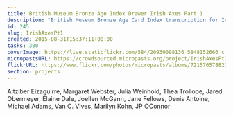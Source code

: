 ```yaml
---
title: British Museum Bronze Age Index Drawer Irish Axes Part 1
description: "British Museum Bronze Age Card Index transcription for Irish Axes Part 1."
id: 245
slug: IrishAxesPt1
created: 2015-08-31T15:37:11+00:00
tasks: 300
coverImage: https://live.staticflickr.com/584/20930098136_5848152666_c.jpg
micropastsURL: https://crowdsourced.micropasts.org/project/IrishAxesPt1
flickrURL: https://www.flickr.com/photos/micropasts/albums/72157657882325771
section: projects
---
```

Aitziber Eizaguirre, Margaret Webster, Julia Weinhold, Thea Trollope, Jared Obermeyer, Elaine Dale, Joellen McGann, Jane Fellows, Denis Antoine, Michael Adams, Van C. Vives, Marilyn Kohn, JP OConnor
